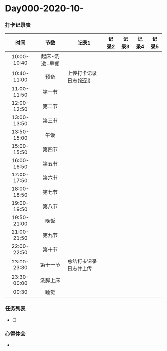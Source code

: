 # Day000-2020-10-

### 打卡记录表

|    时间     |      节数      | 记录1                  | 记录2 | 记录3 | 记录4 | 记录5 |
| :---------: | :------------: | ---------------------- | ----- | ----- | ----- | ----- |
| 10:00-10:40 | 起床-洗漱-早餐 |                        |       |       |       |       |
| 10:40-11:00 |      预备      | 上传打卡记录日志(签到) |       |       |       |       |
| 11:00-11:50 |     第一节     |                        |       |       |       |       |
| 12:00-12:50 |     第二节     |                        |       |       |       |       |
| 13:00-13:50 |     第三节     |                        |       |       |       |       |
| 13:50-15:00 |      午饭      |                        |       |       |       |       |
| 15:00-15:50 |     第四节     |                        |       |       |       |       |
| 16:00-16:50 |     第五节     |                        |       |       |       |       |
| 17:00-17:50 |     第六节     |                        |       |       |       |       |
| 18:00-18:50 |     第七节     |                        |       |       |       |       |
| 19:00-19:50 |     第八节     |                        |       |       |       |       |
| 19:50-21:00 |      晚饭      |                        |       |       |       |       |
| 21:00-21:50 |     第九节     |                        |       |       |       |       |
| 22:00-22:50 |     第十节     |                        |       |       |       |       |
| 23:00-23:30 |    第十一节    | 总结打卡记录日志并上传 |       |       |       |       |
| 23:30-00:00 |    洗脚上床    |                        |       |       |       |       |
|    00:30    |      睡觉      |                        |       |       |       |       |

### 任务列表

- [ ] 

### 心得体会

- 

